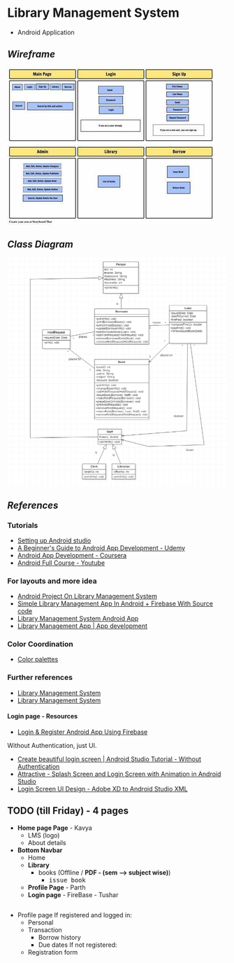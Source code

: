 # Library Management System

- Android Application

## *Wireframe*

![LMS](documentation/images/wireframe.jpg)

## *Class Diagram*

![class-diagram](documentation/images/class-diagram.png)

## *References*

### Tutorials

- [Setting up Android studio](https://youtu.be/InigFUSiPl8)
- [A Beginner's Guide to Android App Development - Udemy](https://www.udemy.com/course/a-beginners-guide-to-android-app-development/)
- [Android App Development - Coursera](https://www.coursera.org/learn/java-for-android/home/welcome)
- [Android Full Course - Youtube](https://youtu.be/aS__9RbCyHg)

### For layouts and more idea

- [Android Project On Library Management System](https://www.youtube.com/watch?v=TKum0Eg206c)
- [Simple Library Management App In Android + Firebase With Source code](https://www.youtube.com/watch?v=HCQPtRrPPcE)
- [Library Management System Android App](https://www.youtube.com/watch?v=B-CjB_dmQcw)
- [Library Management App | App development](https://www.youtube.com/watch?v=HxUVoF0IfP4)

### Color Coordination

- [Color palettes](https://coolors.co/palettes/trending)

### Further references

- [Library Management System](https://github.com/OSSpk/Library-Management-System-JAVA)
- [Library Management System](https://github.com/yliu12138/Android-Library-Management-System)

#### Login page - Resources

- [Login & Register Android App Using Firebase](https://www.youtube.com/watch?v=tbh9YaWPKKs)

Without Authentication, just UI.

- [Create beautiful login screen | Android Studio Tutorial - Without Authentication](https://www.youtube.com/watch?v=GAdGmJxfcf8)
- [Attractive - Splash Screen and Login Screen with Animation in Android Studio](https://www.youtube.com/watch?v=-7xLyPLJ_NI)
- [Login Screen UI Design - Adobe XD to Android Studio XML](https://www.youtube.com/watch?v=IVE5ETGEoA4)

## TODO (till Friday) - 4 pages

- **Home page Page** - Kavya
  - LMS (logo)
  - About details
- **Bottom Navbar**
  - Home 
  - **Library**
    - books (Offline / **PDF - (sem --> subject wise)**)
      - <kbd>issue book</kbd>
  - **Profile Page** - Parth
  - **Login page** - FireBase - Tushar

##
  
- Profile page
If registered and logged in:
  - Personal
  - Transaction
    - Borrow history
    - Due dates
If not registered:
  - Registration form
